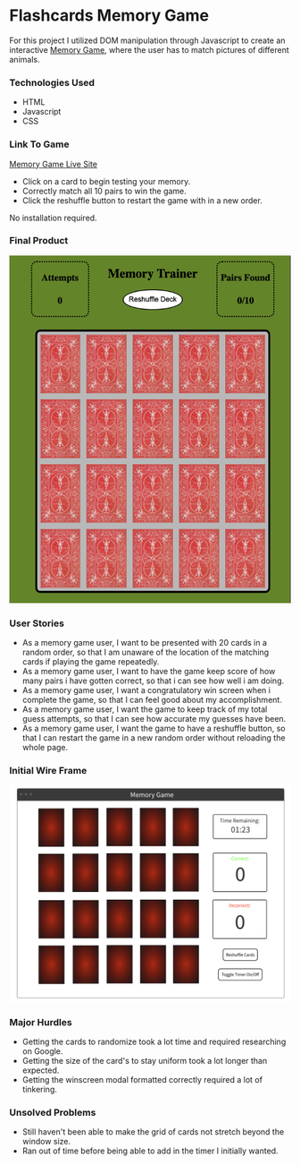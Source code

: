 # Flashcards Memory Game
For this project I utilized DOM manipulation through Javascript to create an interactive [Memory Game](https://www.youtube.com/watch?v=492bM_dhdR4), where the user has to match pictures of different animals. 

### Technologies Used
- HTML
- Javascript
- CSS

### Link To Game
[Memory Game Live Site](https://pages.git.generalassemb.ly/jmusher/Flashcards-J.Musher/)

- Click on a card to begin testing your memory.
- Correctly match all 10 pairs to win the game.
- Click the reshuffle button to restart the game with in a new order.

No installation required.

### Final Product
![img](images/final-game-memory.png)

### User Stories

- As a memory game user, I want to be presented with 20 cards in a random order, so that I am unaware of the location of the matching cards if playing the game repeatedly.
- As a memory game user, I want to have the game keep score of how many pairs i have gotten correct, so that i can see how well i am doing.
- As a memory game user, I want a congratulatory win screen when i complete the game, so that I can feel good about my accomplishment.
- As a memory game user, I want the game to keep track of my total guess attempts, so that I can see how accurate my guesses have been.
- As a memory game user, I want the game to have a reshuffle button, so that I can restart the game in a new random order without reloading the whole page.

### Initial Wire Frame
![img](Images/intial-wire-frame-project-1.png)

### Major Hurdles
- Getting the cards to randomize took a lot time and required researching on Google.
- Getting the size of the card's to stay uniform took a lot longer than expected.
- Getting the winscreen modal formatted correctly required a lot of tinkering.

### Unsolved Problems
- Still haven't been able to make the grid of cards not stretch beyond the window size.
- Ran out of time before being able to add in the timer I initially wanted.
